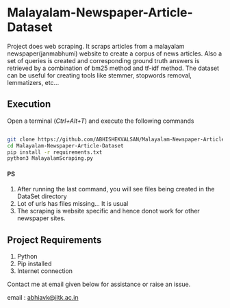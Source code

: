 # Malayalam-Newspaper-Article-Dataset
Project does web scraping. It scraps articles from a malayalam newspaper(janmabhumi) website to create a corpus of news articles. Also a set of queries is created and corresponding ground truth answers is retrieved by a combination of bm25 method and tf-idf method. The dataset can be useful for creating tools like stemmer, stopwords removal, lemmatizers, etc...

## Execution

Open a terminal (*Ctrl+Alt+T*) and execute the following commands

```bash

git clone https://github.com/ABHISHEKVALSAN/Malayalam-Newspaper-Article-Dataset 
cd Malayalam-Newspaper-Article-Dataset 
pip install -r requirements.txt 
python3 MalayalamScraping.py 
```

#### PS
1. After running the last command, you will see files being created in the DataSet directory 
2. Lot of urls has files missing... It is usual
3. The scraping is website specific and hence donot work for other newspaper sites.

 
## Project Requirements
1. Python 
2. Pip installed
3. Internet connection

Contact me at email given below for assistance or raise an issue.

email : abhiavk@iitk.ac.in
